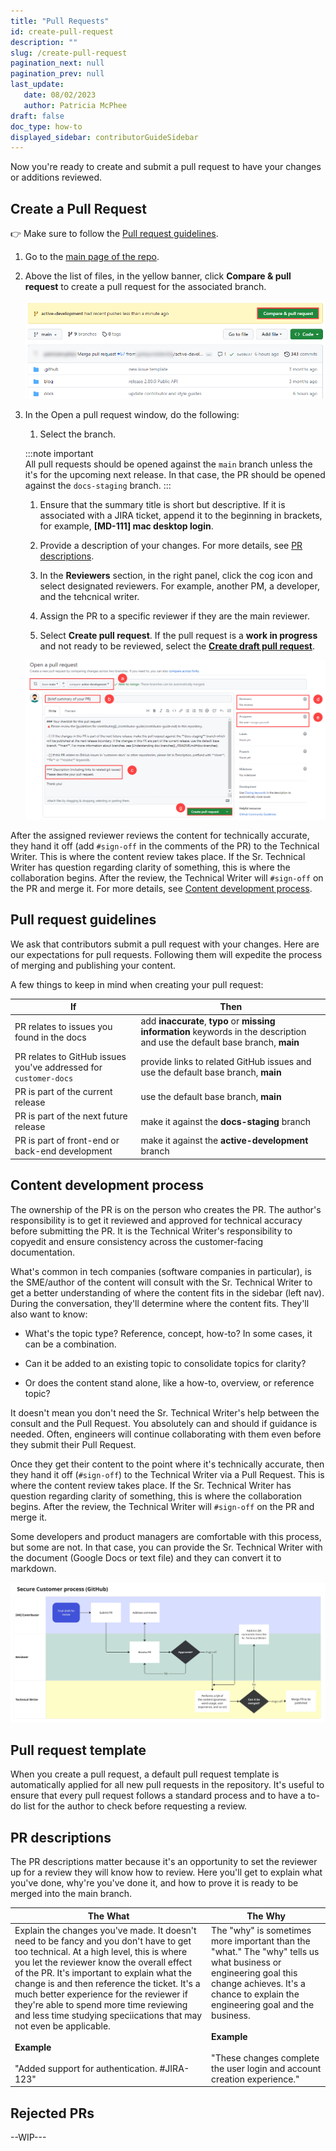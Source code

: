 ```yaml
---
title: "Pull Requests"
id: create-pull-request
description: ""
slug: /create-pull-request
pagination_next: null
pagination_prev: null
last_update: 
   date: 08/02/2023
   author: Patricia McPhee
draft: false
doc_type: how-to
displayed_sidebar: contributorGuideSidebar
---
```


<!-- Reference links -->
[style-guide]: ./style-guide.md
[markdown]: ./markdown-reference.md
[contributor]: ./contribute.md
[site]: https://docs.beyondidentity.com/
[issues]: https://github.com/gobeyondidentity/customer-docs/issues
[repo]: https://github.com/gobeyondidentity/customer-docs
[pr]: https://github.com/gobeyondidentity/customer-docs/pulls
[enhancements]: https://github.com/gobeyondidentity/customer-docs/issues/new?assignees=&labels=%F0%9F%8C%9F+enhancement&projects=&template=enhancement.yml
[get-started]: ./get-started.md



Now you're ready to create and submit a pull request to have your changes or additions reviewed. 

## Create a Pull Request

👉 Make sure to follow the [Pull request guidelines](#pull-request-guidelines).

1. Go to the [main page of the repo][repo].

2. Above the list of files, in the yellow banner, click **Compare & pull request** to create a pull request for the associated branch.  <br />

   ![Compare and pull request](./images/github-compare-and-pull-request.png)

3. In the Open a pull request window, do the following:

   1. Select the branch.  

     :::note important  
     All pull requests should be opened against the `main` branch unless the it's for the upcoming next release. In that case, the PR should be opened against the `docs-staging` branch. 
     :::

   1. Ensure that the summary title is short but descriptive. If it is associated with a JIRA ticket, append it to the beginning in brackets, for example, **[MD-111] mac desktop login**. 

   1. Provide a description of your changes. For more details, see [PR descriptions](#pr-descriptions).

   1. In the **Reviewers** section, in the right panel, click the cog icon and select designated reviewers. For example, another PM, a developer, and the tehcnical writer. 

   1. Assign the PR to a specific reviewer if they are the main reviewer.  

   1. Select **Create pull request**.  If the pull request is a **work in progress** and not ready to be reviewed, select the **[Create draft pull request](https://github.blog/2019-02-14-introducing-draft-pull-requests/#tag-your-work-in-progress)**.

   ![Screenshot of the Open a pull request window in GitHub highlighting a) the comparing branches selected, b) pull request summary, c) description of changes, 4) select reviwers, 5) select assignees, and 6) click the Create pull request button.](images/open-pull-request.png)

After the assigned reviewer reviews the content for technically accurate, they hand it off (add `#sign-off` in the comments of the PR) to the Technical Writer. This is where the content review takes place. If the Sr. Technical Writer has question regarding clarity of something, this is where the collaboration begins. After the review, the Technical Writer will `#sign-off` on the PR and merge it. For more details, see [Content development process](#content-development-process).

## Pull request guidelines

We ask that contributors submit a pull request with your changes. Here are our expectations for pull requests. Following them will expedite the process of merging and publishing your content.

A few things to keep in mind when creating your pull request:

| If | Then |
| --- | --- |
| PR relates to issues you found in the docs  | add **inaccurate**, **typo** or **missing information** keywords in the description and use the default base branch, **main**  |
| PR relates to GitHub issues you've addressed for `customer-docs`  | provide links to related GitHub issues and use the default base branch, **main**  |
|  PR is part of the current release | use the default base branch, **main**  |
| PR is part of the next future release  | make it against the **docs-staging** branch  |
|  PR is part of front-end or back-end development | make it against the **active-development** branch  |


## Content development process

The ownership of the PR is on the person who creates the PR. The author's responsibility is to get it reviewed and approved for technical accuracy before submitting the PR. It is the Technical Writer's responsibility to copyedit and ensure consistency across the customer-facing documentation.

What's common in tech companies (software companies in particular), is the SME/author of the content will consult with the Sr. Technical Writer to get a better understanding of where the content fits in the sidebar (left nav). During the conversation, they'll determine where the content fits. They'll also want to know: 

- What's the topic type?  Reference, concept, how-to? In some cases, it can be a combination.

- Can it be added to an existing topic to consolidate topics for clarity?  

- Or does the content stand alone, like a how-to, overview, or reference topic?  

It doesn't mean you don't need the Sr. Technical Writer's help between the consult and the Pull Request.  You absolutely can and should if guidance is needed. Often, engineers will continue collaborating with them even before they submit their Pull Request.

Once they get their content to the point where it's technically accurate, then they hand it off (`#sign-off`) to the Technical Writer via a Pull Request. This is where the content review takes place.  If the Sr. Technical Writer has question regarding clarity of something, this is where the collaboration begins. After the review, the Technical Writer will `#sign-off` on the PR and merge it. 

Some developers and product managers are comfortable with this process, but some are not.  In that case, you can provide the Sr. Technical Writer with the document (Google Docs or text file) and they can convert it to markdown. 

![Detailed breakdown of the content development process.](../../static/img/current-pr-review-process.jpg "Detailed breakdown of the content development process.")

## Pull request template

When you create a pull request, a default pull request template is automatically applied for all new pull requests in the repository. It's useful to ensure that every pull request follows a standard process and to have a to-do list for the author to check before requesting a review. 


## PR descriptions

The PR descriptions matter because it's an opportunity to set the reviewer up for a review they will know how to review. Here you'll get to explain what you've done, why're you've done it, and how to prove it is ready to be merged into the main branch.

| The What | The Why |
| --- | --- |
|  Explain the changes you've made.  It doesn't need to be fancy and you don't have to get too technical. At a high level, this is where you let the reviewer know the overall effect of the PR.  It's important to explain what the change is and then reference the ticket. It's a much better experience for the reviewer if they're able to spend more time reviewing and less time studying speciications that may not even be applicable. <br /><br />**Example**<br /><br />"Added support for authentication. #JIRA-123"   | The "why" is sometimes more important than the "what." The "why" tells us what business or engineering goal this change achieves. It's a chance to explain the engineering goal and the business.<br /><br />**Example** <br /><br />"These changes complete the user login and account creation experience."    |

## Rejected PRs

--WIP---